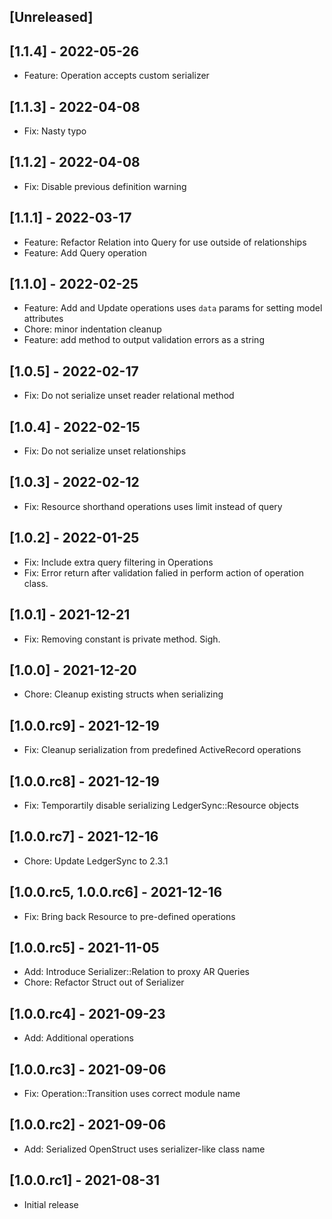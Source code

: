 ## [Unreleased]

## [1.1.4] - 2022-05-26

- Feature: Operation accepts custom serializer

## [1.1.3] - 2022-04-08

- Fix: Nasty typo

## [1.1.2] - 2022-04-08

- Fix: Disable previous definition warning

## [1.1.1] - 2022-03-17

- Feature: Refactor Relation into Query for use outside of relationships
- Feature: Add Query operation

## [1.1.0] - 2022-02-25

- Feature: Add and Update operations uses `data` params for setting model attributes
- Chore: minor indentation cleanup
- Feature: add method to output validation errors as a string

## [1.0.5] - 2022-02-17

- Fix: Do not serialize unset reader relational method 

## [1.0.4] - 2022-02-15

- Fix: Do not serialize unset relationships

## [1.0.3] - 2022-02-12

- Fix: Resource shorthand operations uses limit instead of query

## [1.0.2] - 2022-01-25

- Fix: Include extra query filtering in Operations
- Fix: Error return after validation falied in perform action of operation class.

## [1.0.1] - 2021-12-21

- Fix: Removing constant is private method. Sigh.

## [1.0.0] - 2021-12-20

- Chore: Cleanup existing structs when serializing

## [1.0.0.rc9] - 2021-12-19

- Fix: Cleanup serialization from predefined ActiveRecord operations

## [1.0.0.rc8] - 2021-12-19

- Fix: Temporartily disable serializing LedgerSync::Resource objects

## [1.0.0.rc7] - 2021-12-16

- Chore: Update LedgerSync to 2.3.1

## [1.0.0.rc5, 1.0.0.rc6] - 2021-12-16

- Fix: Bring back Resource to pre-defined operations

## [1.0.0.rc5] - 2021-11-05

- Add: Introduce Serializer::Relation to proxy AR Queries
- Chore: Refactor Struct out of Serializer

## [1.0.0.rc4] - 2021-09-23

- Add: Additional operations

## [1.0.0.rc3] - 2021-09-06

- Fix: Operation::Transition uses correct module name

## [1.0.0.rc2] - 2021-09-06

- Add: Serialized OpenStruct uses serializer-like class name

## [1.0.0.rc1] - 2021-08-31

- Initial release

